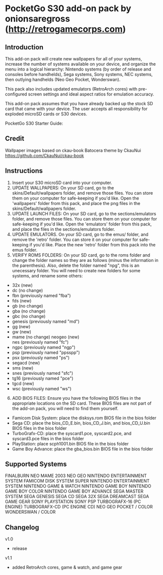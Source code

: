 # PocketGo S30 add-on pack by onionsaregross (http://retrogamecorps.com)

## Introduction

This add-on pack will create new wallpapers for all of your systems, increase the number of systems available on your device, and organize the menu into a logical hierarchy: Nintendo systems (by order of release and consoles before handhelds), Sega systems, Sony systems, NEC systems, then outlying handhelds (Neo Geo Pocket, Wonderswan).

This pack also includes updated emulators (RetroArch cores) with pre-configured screen settings and ideal aspect ratios for emulation accuracy.

This add-on pack assumes that you have already backed up the stock SD card that came with your device.  The user accepts all responsibility for exploded microSD cards or S30 devices.

PocketGo S30 Starter Guide: 

## Credit

Wallpaper images based on ckau-book Batocera theme by CkauNui
https://github.com/CkauNui/ckau-book

## Instructions

1. Insert your S30 microSD card into your computer.
2. UPDATE WALLPAPERS:  On your SD card, go to the skins/Default/wallpapers folder, and remove those files.  You can store them on your computer for safe-keeping if you'd like.  Open the 'wallpapers' folder from this pack, and place the png files in the skins/Default/wallpapers folder.
3. UPDATE LAUNCH FILES:  On your SD card, go to the sections/emulators folder, and remove those files.  You can store them on your computer for safe-keeping if you'd like.  Open the 'emulators' folder from this pack, and place the files in the sections/emulators folder.
4. UPDATE EMULATORS.  On your SD card, go to the emus/ folder, and remove the 'retro' folder.  You can store it on your computer for safe-keeping if you'd like.  Place the new 'retro' folder from this pack into the emus folder.
5. VERIFY ROMS FOLDERS: On your SD card, go to the roms folder and change the folder names so they are as follows (minus the information in the parenthesis).  Also, delete the folder named "npg", this is an unecessary folder.  You will need to create new folders for some systems, and rename some others:

- 32x (new)
- dc (no change)
- fbn (previously named "fba")
- fds (new)
- gb (no change)
- gba (no change)
- gbc (no change)
- genesis (previously named "md")
- gg (new)
- gw (new)
- mame (no change)
neogeo (new)<br>
nes (previously named "fc")<br>
- ngpc (previously named "ngp")
- psp (previously named "ppsspp")
- psx (previously named "ps")
- segacd (new)
- sms (new)
- snes (previously named "sfc")
- tg16 (previously named "pce")
- tgcd (new)
- wsc (previously named "ws")

6. ADD BIOS FILES:  Ensure you have the following BIOS files in the appropriate locations on the SD card.  These BIOS files are not part of the add-on pack, you will need to find them yourself.

- Famicom Disk System: place the disksys.rom BIOS file in the bios folder
- Sega CD: place the bios_CD_E.bin, bios_CD_J.bin, and bios_CD_U.bin BIOS files in the bios folder
- TurboGrafx-CD: place the syscard1.pce, syscard2.pce, and syscard3.pce files in the bios folder
- PlayStation: place scph1001.bin BIOS file in the bios folder
- Game Boy Advance: place the gba_bios.bin BIOS file in the bios folder

## Supported Systems

FINALBURN NEO
MAME 2003
NEO GEO
NINTENDO ENTERTAINMENT SYSTEM
FAMICOM DISK SYSTEM
SUPER NINTENDO ENTERTAINMENT SYSTEM
NINTENDO GAME & WATCH
NINTENDO GAME BOY
NINTENDO GAME BOY COLOR
NINTENDO GAME BOY ADVANCE
SEGA MASTER SYSTEM
SEGA GENESIS
SEGA CD
SEGA 32X
SEGA DREAMCAST
SEGA GAME GEAR
SONY PLAYSTATION
SONY PSP
TURBOGRAFX-16 (PC ENGINE)
TURBOGRAFX-CD (PC ENGINE CD)
NEO GEO POCKET / COLOR
WONDERSWAN / COLOR

## Changelog

v1.0
- release

v1.1
- added RetroArch cores, game & watch, and game gear
